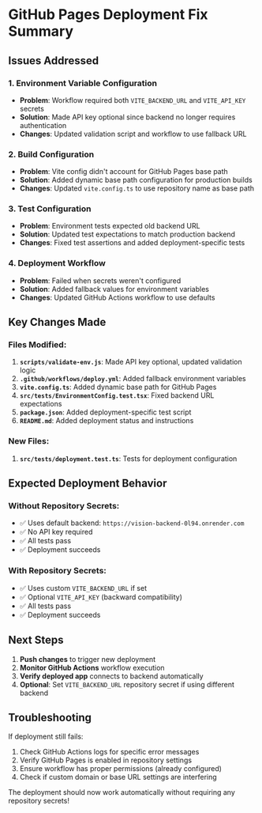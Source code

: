 # GitHub Pages Deployment Fix Summary

## Issues Addressed

### 1. Environment Variable Configuration
- **Problem**: Workflow required both `VITE_BACKEND_URL` and `VITE_API_KEY` secrets
- **Solution**: Made API key optional since backend no longer requires authentication
- **Changes**: Updated validation script and workflow to use fallback URL

### 2. Build Configuration  
- **Problem**: Vite config didn't account for GitHub Pages base path
- **Solution**: Added dynamic base path configuration for production builds
- **Changes**: Updated `vite.config.ts` to use repository name as base path

### 3. Test Configuration
- **Problem**: Environment tests expected old backend URL
- **Solution**: Updated test expectations to match production backend
- **Changes**: Fixed test assertions and added deployment-specific tests

### 4. Deployment Workflow
- **Problem**: Failed when secrets weren't configured
- **Solution**: Added fallback values for environment variables
- **Changes**: Updated GitHub Actions workflow to use defaults

## Key Changes Made

### Files Modified:
1. **`scripts/validate-env.js`**: Made API key optional, updated validation logic
2. **`.github/workflows/deploy.yml`**: Added fallback environment variables  
3. **`vite.config.ts`**: Added dynamic base path for GitHub Pages
4. **`src/tests/EnvironmentConfig.test.tsx`**: Fixed backend URL expectations
5. **`package.json`**: Added deployment-specific test script
6. **`README.md`**: Added deployment status and instructions

### New Files:
1. **`src/tests/deployment.test.ts`**: Tests for deployment configuration

## Expected Deployment Behavior

### Without Repository Secrets:
- ✅ Uses default backend: `https://vision-backend-0l94.onrender.com`
- ✅ No API key required
- ✅ All tests pass
- ✅ Deployment succeeds

### With Repository Secrets:
- ✅ Uses custom `VITE_BACKEND_URL` if set
- ✅ Optional `VITE_API_KEY` (backward compatibility)
- ✅ All tests pass
- ✅ Deployment succeeds

## Next Steps

1. **Push changes** to trigger new deployment
2. **Monitor GitHub Actions** workflow execution
3. **Verify deployed app** connects to backend automatically
4. **Optional**: Set `VITE_BACKEND_URL` repository secret if using different backend

## Troubleshooting

If deployment still fails:
1. Check GitHub Actions logs for specific error messages
2. Verify GitHub Pages is enabled in repository settings
3. Ensure workflow has proper permissions (already configured)
4. Check if custom domain or base URL settings are interfering

The deployment should now work automatically without requiring any repository secrets!